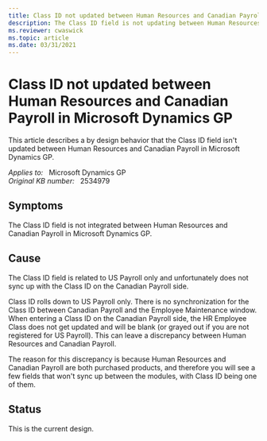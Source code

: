 ```yaml
---
title: Class ID not updated between Human Resources and Canadian Payroll
description: The Class ID field is not updating between Human Resources and Canadian Payroll.
ms.reviewer: cwaswick
ms.topic: article
ms.date: 03/31/2021
---
```

# Class ID not updated between Human Resources and Canadian Payroll in Microsoft Dynamics GP

This article describes a by design behavior that the Class ID field isn't updated between Human Resources and Canadian Payroll in Microsoft Dynamics GP.

_Applies to:_ &nbsp; Microsoft Dynamics GP  
_Original KB number:_ &nbsp; 2534979

## Symptoms

The Class ID field is not integrated between Human Resources and Canadian Payroll in Microsoft Dynamics GP.

## Cause

The Class ID field is related to US Payroll only and unfortunately does not sync up with the Class ID on the Canadian Payroll side.

Class ID rolls down to US Payroll only. There is no synchronization for the Class ID between Canadian Payroll and the Employee Maintenance window. When entering a Class ID on the Canadian Payroll side, the HR Employee Class does not get updated and will be blank (or grayed out if you are not registered for US Payroll). This can leave a discrepancy between Human Resources and Canadian Payroll.

The reason for this discrepancy is because Human Resources and Canadian Payroll are both purchased products, and therefore you will see a few fields that won't sync up between the modules, with Class ID being one of them.

## Status

This is the current design.
